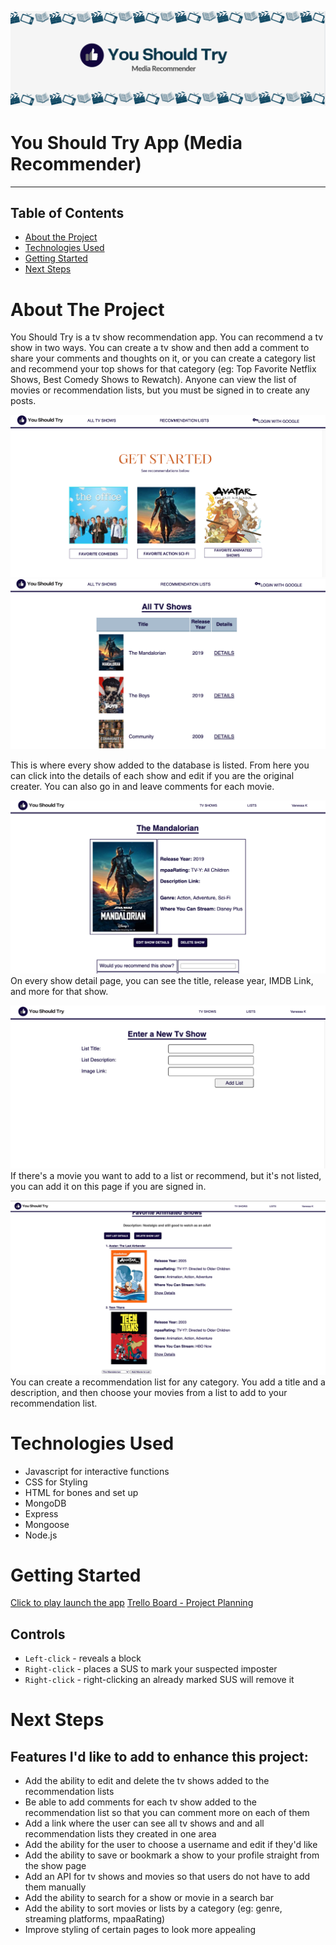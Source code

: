 ![You Should Try Banner](public/images/readme/readmebanner.png)
# You Should Try App (Media Recommender)
---
## Table of Contents

* [About the Project](#about-the-project)
* [Technologies Used](#technologies-used)
* [Getting Started](#getting-started)
* [Next Steps](#next-steps)


# About The Project
You Should Try is a tv show recommendation app. You can recommend a tv show in two ways. You can create a tv show and then add a comment to share your comments and thoughts on it, or you can create a category list and recommend your top shows for that category (eg: Top Favorite Netflix Shows, Best Comedy Shows to Rewatch). Anyone can view the list of movies or recommendation lists, but you must be signed in to create any posts.

![Homepage](public/images/readme/homepage.png)
![All TV Shows Page](public/images/readme/allshows.png)

This is where every show added to the database is listed. From here you can click into the details of each show and edit if you are the original creater. You can also go in and leave comments for each movie.

![TV Show Detail Page](public/images/readme/showdetailpage.png)
On every show detail page, you can see the title, release year, IMDB Link, and more for that show.

![Add a TV Show that's not listed](public/images/readme/createshow.png)
If there's a movie you want to add to a list or recommend, but it's not listed, you can add it on this page if you are signed in.

![Recommendation List](public/images/readme/reclistadd.png)
You can create a recommendation list for any category. You add a title and a description, and then choose your  movies from a list to add to your recommendation list.

# Technologies Used

* Javascript for interactive functions
* CSS for Styling
* HTML for bones and set up
* MongoDB
* Express
* Mongoose
* Node.js


# Getting Started

[Click to play launch the app](http://localhost:3000/)
[Trello Board - Project Planning](https://trello.com/b/flfEQG2v/sei-project-2)

## Controls
* `Left-click` - reveals a block
* `Right-click` - places a SUS to mark your suspected imposter
* `Right-click` - right-clicking an already marked SUS will remove it


# Next Steps

## Features I'd like to add to enhance this project:

* Add the ability to edit and delete the tv shows added to the recommendation lists
* Be able to add comments for each tv show added to the recommendation list so that you can comment more on each of them
* Add a link where the user can see all tv shows and and all recommendation lists they created in one area
* Add the ability for the user to choose a username and edit if they'd like
* Add the ability to save or bookmark a show to your profile straight from the show page
* Add an API for tv shows and movies so that users do not have to add them manually
* Add the ability to search for a show or movie in a search bar
* Add the ability to sort movies or lists by a category (eg: genre, streaming platforms, mpaaRating)
* Improve styling of certain pages to look more appealing